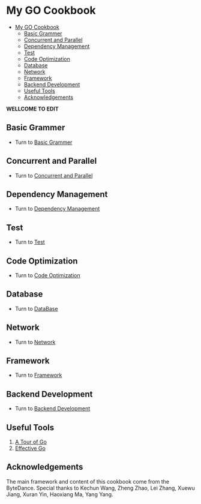 # My GO Cookbook

- [My GO Cookbook](#my-go-cookbook)
  - [Basic Grammer](#basic-grammer)
  - [Concurrent and Parallel](#concurrent-and-parallel)
  - [Dependency Management](#dependency-management)
  - [Test](#test)
  - [Code Optimization](#code-optimization)
  - [Database](#database)
  - [Network](#network)
  - [Framework](#framework)
  - [Backend Development](#backend-development)
  - [Useful Tools](#useful-tools)
  - [Acknowledgements](#acknowledgements)

**WELLCOME TO EDIT**

## Basic Grammer

- Turn to [Basic Grammer](/grammer/)

## Concurrent and Parallel

- Turn to [Concurrent and Parallel](/concurrent_parallel/)

## Dependency Management

- Turn to [Dependency Management](/dependency_management/)

## Test

- Turn to [Test](/test/)

## Code Optimization

- Turn to [Code Optimization](/optimization/)

## Database

- Turn to [DataBase](/database/)

## Network

- Turn to [Network](/network/)

## Framework

- Turn to [Framework](/framework/)

## Backend Development

- Turn to [Backend Development](/development/)

## Useful Tools

1. [A Tour of Go](https://go.dev/tour/welcome)
2. [Effective Go](https://go.dev/doc/effective_go)

## Acknowledgements

The main framework and content of this cookbook come from the ByteDance. Special thanks to Kechun Wang, Zheng Zhao, Lei Zhang, Xuewu Jiang, Xuran Yin, Haoxiang Ma, Yang Yang.
